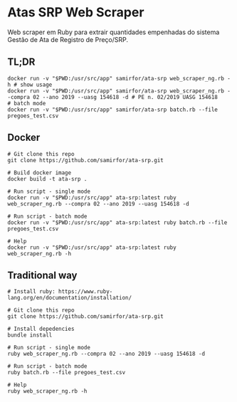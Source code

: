 Atas SRP Web Scraper
==========================

Web scraper em Ruby para extrair quantidades empenhadas do sistema Gestão de Ata de Registro de Preço/SRP.

TL;DR
---------

```shell
docker run -v "$PWD:/usr/src/app" samirfor/ata-srp web_scraper_ng.rb -h # show usage
docker run -v "$PWD:/usr/src/app" samirfor/ata-srp web_scraper_ng.rb --compra 02 --ano 2019 --uasg 154618 -d # PE n. 02/2019 UASG 154618
# batch mode
docker run -v "$PWD:/usr/src/app" samirfor/ata-srp batch.rb --file pregoes_test.csv
```

Docker
---------

```shell
# Git clone this repo
git clone https://github.com/samirfor/ata-srp.git

# Build docker image
docker build -t ata-srp .

# Run script - single mode
docker run -v "$PWD:/usr/src/app" ata-srp:latest ruby web_scraper_ng.rb --compra 02 --ano 2019 --uasg 154618 -d

# Run script - batch mode
docker run -v "$PWD:/usr/src/app" ata-srp:latest ruby batch.rb --file pregoes_test.csv

# Help
docker run -v "$PWD:/usr/src/app" ata-srp:latest ruby web_scraper_ng.rb -h
```

Traditional way
---------

```shell
# Install ruby: https://www.ruby-lang.org/en/documentation/installation/

# Git clone this repo
git clone https://github.com/samirfor/ata-srp.git

# Install depedencies
bundle install

# Run script - single mode
ruby web_scraper_ng.rb --compra 02 --ano 2019 --uasg 154618 -d

# Run script - batch mode
ruby batch.rb --file pregoes_test.csv

# Help
ruby web_scraper_ng.rb -h
```
